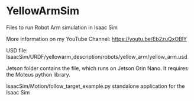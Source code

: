 # YellowArmSim

Files to run Robot Arm simulation in Isaac Sim

More information on my YouTube Channel:
https://youtu.be/Eb2zuQxOBlY

USD file: IsaacSim/URDF/yellowarm_description/robots/yellow_arm/yellow_arm.usd

Jetson folder contains the file, which runs on Jetson Orin Nano. It requires the Moteus python library.

IsaacSim/Motion/follow_target_example.py standalone application for the Isaac Sim
